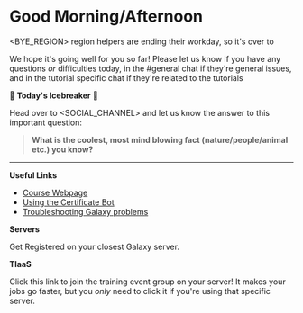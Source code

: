 # Good Morning/Afternoon <REGION>

<BYE_REGION> region helpers are ending their workday, so it's over to <REGION>

We hope it's going well for you so far! Please let us know if you have any questions *or* difficulties today, in the #general chat if they're general issues, and in the tutorial specific chat if they're related to the tutorials

:ice_cube: **Today's Icebreaker** :ice_cube:

Head over to <SOCIAL_CHANNEL> and let us know the answer to this important question:

> **What is the coolest, most mind blowing fact (nature/people/animal etc.) you know?**

---

**Useful Links**

- [Course Webpage](<COURSE_WEBSITE>)
- [Using the Certificate Bot](https://gallantries.github.io/video-library/certbot)
- [Troubleshooting Galaxy problems](https://training.galaxyproject.org/training-material/faqs/galaxy/analysis_troubleshooting.html)

**Servers**

Get Registered on your closest Galaxy server.

<SERVERS>

**TIaaS**

Click this link to join the training event group on your server! It makes your jobs go faster, but you *only* need to click it if you're using that specific server.

<TIAAS>



